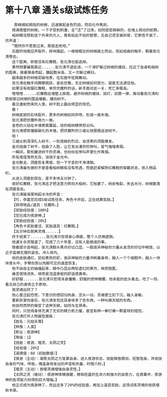 # 第十八章 通关s级试炼任务
        那根细如拇指的树根，迅速窜起金色烈焰，而后化作焦炭。
       爬满甬壁的树根，一下子受到刺激，全“活”了过来，如同密密麻麻的，在墙上爬动的蛇群。
       榕树精没想到这个外来的凡人，竟有如此不俗的智慧，见自己谎言被拆穿，它索性不装了，厉声道：
       “既然你不愿意过来，那就去死吧。”
       石窟的地面应声裂开，碎块隆起，一根根粗壮的树根破土而出，宛如扭曲的触手，朝着张元清卷去。
       这个距离，即使没有红舞鞋，张元清也能逃掉。
       果然想要骗我靠近......张元清不退反进，一个滑铲躲过树根的缠绕，拉近了自身和榕树的距离，接着弹身而起，蹦起数米高，又一次躲过横扫。
       越来越多的树根突破地表，在石窟中狂跳舞动。
       张元清在触手间腾挪跳跃，姿态优雅，无论树根如何努力，就是无法逮住他。
       如果没有收服红舞鞋，单凭伏魔杵的话，新手面对这一关，死亡率极高。
       噔噔噔......红舞鞋在墙壁上疾跑，避开树根的缠绕、拍打，双膝一弹，推动着张元清利箭般穿过树根的围追堵截，撞向树干。
       看见激射而来的人类，树干脸上露出明显的惊恐。
       轰！
       树根底部的石块裂开，更多的树根如同井喷，形成一面木墙。
       张元清把伏魔杵用力一凿。
       金色的火焰在木墙表面蔓延，烧的榕树精愤怒尖叫。
       张元清顺势撞破碳化的木墙，把伏魔杵的三棱尖锐狠狠送进树干。
       咄！
       三棱尖刺深深扎入树干，一轮煊赫的烈日，自漆黑的洞窟爆发。
       金光扭曲了树干，扭曲了人脸，让它发出凄厉的惨叫，冒气嗤嗤青烟。
       一瞬间，那些藏进树干的灵魂，也纷纷在惨叫声里化作青烟。
       所有鬼怪荡然无存，消弭于金光中。
       金光散去，洞窟恢复黑暗，但一下子变的干净清朗。
       张元清最先做的不是查看榕树精有没有死透，而是赶紧解除红舞鞋的穿戴状态，收入物品栏。
       从进入洞窟到现在，差不多快五分钟了。
       收好红舞鞋，张元清这才把注意力转向大榕树，它枯萎了，树皮龟裂，失去水分，树根散落在洞窟各处。
       张元清脑海里响起冰冷的声音：
       【叮，恭喜您完成S级试炼任务，角色卡开启，正在结算奖励。】
       【获得物品/道具：伏魔杵。】
       【奖励经验值：100%】
       【您已成为夜游神。】
       【奖励经验值：20%】
       【角色卡奖励激活，奖励道具：红舞鞋。】
       【五分钟后脱离灵境......】
       终于结束了.......张元清只觉得身心俱疲，整个人仿佛虚脱。
       他通关佘灵隧道了，完成了几十年里，没有人能做成的事。
       随着提示音响起，张元清额头黑月印记凸显，一股诡异神秘的力量从发烫的印记中释放，以近乎蛮横无理的姿态，冲入体内。
       他的皮肤通红，犹如煮熟的虾，诡异神秘的力量冲刷着身体，融入一个个细胞中，融入一块块骨头中，手臂伤势以肉眼可见的速度恢复。
       他不由自主的抽搐起来，眼中凸显出两轮虚幻的黑月，继而隐匿。
       痛苦很快消失，继而是泡温泉般的舒适感袭来。
       好舒服.......张元清只觉得浑身慵懒，舒服的想伸懒腰，他本能的低头看去，吃了一惊，看见自己的身体立于原地。
       我灵魂出窍了？
       他心里泛起恐慌，下意识的想回归肉身，念头一动，灵魂便立刻下沉，融入身躯。
       重新执掌肉身后，张元清发觉这具身体多了些东西，一种叫做天赋的东西。
       他自然而然的接受了这种天赋，如同与生俱来。
       同时，只觉得身体充满了无穷的精力和力量，甚至有种一拳打爆一颗星球的错觉。
       张元清打开人物属性面板：
       【姓名：元始天尊】
       【种族：人类】
       【职业：夜游神】
       【等级：1】
       【技能：夜游、噬灵、太阴之灵】
       【经验值：20%】
       【道德值：60（初始数值）】
       【夜游（主动）：凝聚太阴之力笼罩自身，进入夜游状态，技能释放期间，短暂隐身，并收拢自身的气味、呼吸，掩盖身体发出的声音和热量，时限六秒。】
       【噬灵（主动）：吞噬灵魂增强自身灵性。】
       【太阴之灵（被动）：夜游神体魄强健，拥有旺盛的生命力和强大的自愈力，在夜幕中，夜游神的各项能力将得到巨大增幅。】
       他正式成为夜游神了，而且还多了20%的经验值，再加上道具奖励，这场试炼灵境的收获堪称丰厚。